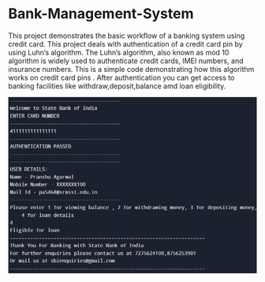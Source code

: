 # Bank-Management-System
This project demonstrates the basic workflow of a banking system using credit card.
This project deals with authentication of a credit card pin by using Luhn’s algorithm. The 
Luhn’s algorithm, also known as mod 10 algorithm is widely used to authenticate credit cards, 
IMEI numbers, and insurance numbers. This is a simple code demonstrating how this 
algorithm works on credit card pins . After authentication you can get access to banking facilities like withdraw,deposit,balance amd loan eligibility.


![Sample Output Screenshot](SampleOutput.png) 
